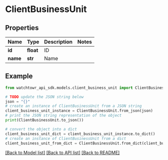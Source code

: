 # ClientBusinessUnit


## Properties

Name | Type | Description | Notes
------------ | ------------- | ------------- | -------------
**id** | **float** | ID | 
**name** | **str** | Name | 

## Example

```python
from watchtowr_api_sdk.models.client_business_unit import ClientBusinessUnit

# TODO update the JSON string below
json = "{}"
# create an instance of ClientBusinessUnit from a JSON string
client_business_unit_instance = ClientBusinessUnit.from_json(json)
# print the JSON string representation of the object
print(ClientBusinessUnit.to_json())

# convert the object into a dict
client_business_unit_dict = client_business_unit_instance.to_dict()
# create an instance of ClientBusinessUnit from a dict
client_business_unit_from_dict = ClientBusinessUnit.from_dict(client_business_unit_dict)
```
[[Back to Model list]](../README.md#documentation-for-models) [[Back to API list]](../README.md#documentation-for-api-endpoints) [[Back to README]](../README.md)


